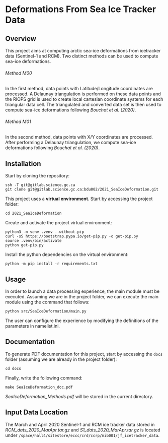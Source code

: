 # Deformations From Sea Ice Tracker Data

## Overview

This project aims at computing arctic sea-ice deformations from icetracker data (Sentinel-1 and RCM). Two distinct methods can be used to compute sea-ice deformations. 

###### Method M00

In the first method, data points with Latitude/Longitude coordinates are processed. A Delaunay triangulation is performed on these data points and the RIOPS grid is used to create local cartesian coordinate systems for each triangular data cell. The triangulated and converted data set is then used to compute sea-ice deformations following *Bouchat et al. (2020)*.

###### Method M01

In the second method, data points with X/Y coordinates are processed. After performing a Delaunay triangulation, we compute sea-ice deformations following *Bouchat et al. (2020)*.

## Installation

Start by cloning the repository:

```
ssh -T git@gitlab.science.gc.ca
git clone git@gitlab.science.gc.ca:bdu002/2021_SeaIceDeformation.git
```

This project uses a **virtual environment**. Start by accessing the project folder:

```
cd 2021_SeaIceDeformation
```

Create and activate the project virtual environment:

```
python3 -m venv .venv --without-pip
curl -sS https://bootstrap.pypa.io/get-pip.py -o get-pip.py
source .venv/bin/activate
python get-pip.py
```

Install the python dependencies on the virtual environment:

```
python -m pip install -r requirements.txt
```

## Usage

In order to launch a data processing experience, the main module must be executed. Assuming we are in the project folder, we can execute the main module using the command that follows:

```
python src/SeaIceDeformation/main.py
```

The user can configure the experience by modifying the definitions of the parameters in namelist.ini.  

## Documentation

To generate PDF documentation for this project, start by accessing the `docs` folder (assuming we are already in the project folder):

```
cd docs
```

Finally, write the following command:

```
make SeaIceDeformation_doc.pdf
```

*SeaIceDeformation_Methods.pdf* will be stored in the current directory.

## Input Data Location

The March and April 2020 Sentinel-1 and RCM ice tracker data stored in *RCM_dats_2020_MarApr.tar.gz* and *S1_dats_2020_MarApr.tar.gz* is located under `/space/hall4/sitestore/eccc/crd/ccrp/mib001/jf_icetracker_data`.


